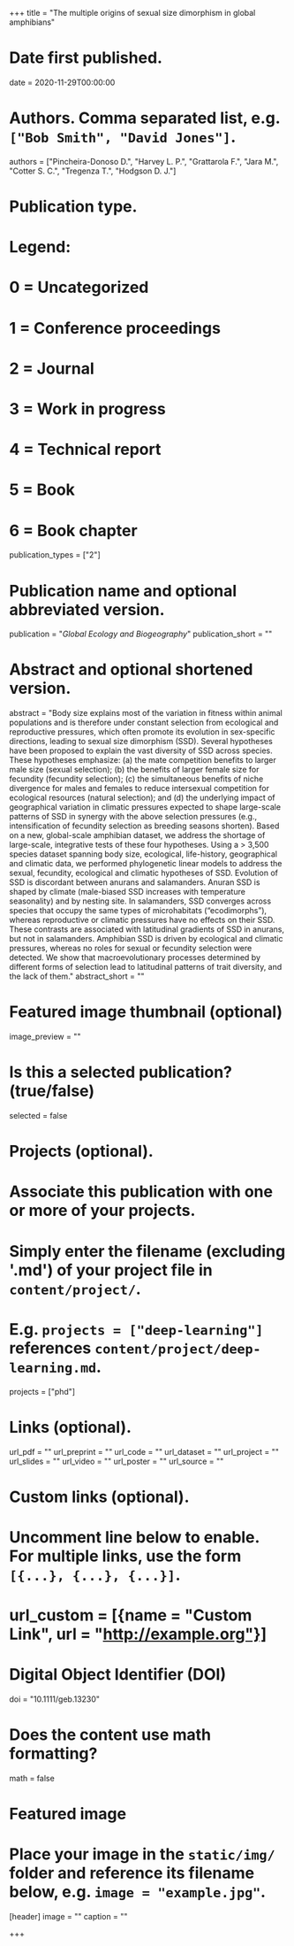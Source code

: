 +++
title = "The multiple origins of sexual size dimorphism in global amphibians"

# Date first published.
date = 2020-11-29T00:00:00

# Authors. Comma separated list, e.g. `["Bob Smith", "David Jones"]`.
authors = ["Pincheira-Donoso D.", "Harvey L. P.", "Grattarola F.", "Jara M.", "Cotter S. C.", "Tregenza T.", "Hodgson D. J."]

# Publication type.
# Legend:
# 0 = Uncategorized
# 1 = Conference proceedings
# 2 = Journal
# 3 = Work in progress
# 4 = Technical report
# 5 = Book
# 6 = Book chapter
publication_types = ["2"]

# Publication name and optional abbreviated version.
publication = "*Global Ecology and Biogeography*"
publication_short = ""

# Abstract and optional shortened version.
abstract = "Body size explains most of the variation in fitness within animal populations and is therefore under constant selection from ecological and reproductive pressures, which often promote its evolution in sex-specific directions, leading to sexual size dimorphism (SSD). Several hypotheses have been proposed to explain the vast diversity of SSD across species. These hypotheses emphasize: (a) the mate competition benefits to larger male size (sexual selection); (b) the benefits of larger female size for fecundity (fecundity selection); (c) the simultaneous benefits of niche divergence for males and females to reduce intersexual competition for ecological resources (natural selection); and (d) the underlying impact of geographical variation in climatic pressures expected to shape large-scale patterns of SSD in synergy with the above selection pressures (e.g., intensification of fecundity selection as breeding seasons shorten). Based on a new, global-scale amphibian dataset, we address the shortage of large-scale, integrative tests of these four hypotheses. Using a > 3,500 species dataset spanning body size, ecological, life-history, geographical and climatic data, we performed phylogenetic linear models to address the sexual, fecundity, ecological and climatic hypotheses of SSD. Evolution of SSD is discordant between anurans and salamanders. Anuran SSD is shaped by climate (male-biased SSD increases with temperature seasonality) and by nesting site. In salamanders, SSD converges across species that occupy the same types of microhabitats (“ecodimorphs”), whereas reproductive or climatic pressures have no effects on their SSD. These contrasts are associated with latitudinal gradients of SSD in anurans, but not in salamanders. Amphibian SSD is driven by ecological and climatic pressures, whereas no roles for sexual or fecundity selection were detected. We show that macroevolutionary processes determined by different forms of selection lead to latitudinal patterns of trait diversity, and the lack of them."
abstract_short = ""

# Featured image thumbnail (optional)
image_preview = ""

# Is this a selected publication? (true/false)
selected = false

# Projects (optional).
#   Associate this publication with one or more of your projects.
#   Simply enter the filename (excluding '.md') of your project file in `content/project/`.
#   E.g. `projects = ["deep-learning"]` references `content/project/deep-learning.md`.
projects = ["phd"]

# Links (optional).
url_pdf = ""
url_preprint = ""
url_code = ""
url_dataset = ""
url_project = ""
url_slides = ""
url_video = ""
url_poster = ""
url_source = ""

# Custom links (optional).
#   Uncomment line below to enable. For multiple links, use the form `[{...}, {...}, {...}]`.
# url_custom = [{name = "Custom Link", url = "http://example.org"}]

# Digital Object Identifier (DOI)
doi = "10.1111/geb.13230"

# Does the content use math formatting?
math = false

# Featured image
# Place your image in the `static/img/` folder and reference its filename below, e.g. `image = "example.jpg"`.
[header]
image = ""
caption = ""

+++
